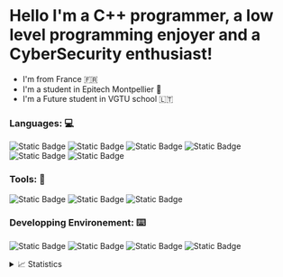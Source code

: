 

# Hello I'm a  C++ programmer, a low level programming enjoyer and a CyberSecurity enthusiast!

 - I'm from France 🇫🇷
 - I'm a student in Epitech Montpellier 🌱
 - I'm a Future student in VGTU school 🇱🇹


### Languages: 💻

![Static Badge](https://img.shields.io/badge/-C%20-blue?logo=c&logoColor=white)
![Static Badge](https://img.shields.io/badge/-C%2B%2B%20-blue?logo=c%2B%2B&logoColor=white)
![Static Badge](https://img.shields.io/badge/-nodeJS%20-blue?logo=node.js&logoColor=white)
![Static Badge](https://img.shields.io/badge/-TypeScript%20-blue?logo=typescript&logoColor=white)
![Static Badge](https://img.shields.io/badge/-Javascript%20-blue?logo=javascript&logoColor=white)
![Static Badge](https://img.shields.io/badge/-Python%20-blue?logo=python&logoColor=white)

### Tools: 🔧

![Static Badge](https://img.shields.io/badge/-%20Visual%20Studio%20Code-purple?logo=Visual%20Studio%20Code&logoColor=white)
![Static Badge](https://img.shields.io/badge/-%20NeoVim-purple?logo=NeoVim&logoColor=white)
![Static Badge](https://img.shields.io/badge/-%20VMware-green?logo=VMware&logoColor=white)

### Developping Environement: ⌨️

![Static Badge](https://img.shields.io/badge/-%20Unbuntu-orange?logo=Ubuntu&logoColor=white)
![Static Badge](https://img.shields.io/badge/-%20Arch%20Linux-orange?logo=Arch%20Linux&logoColor=white)
![Static Badge](https://img.shields.io/badge/-%20Kali%20linux-orange?logo=Kali%20linux&logoColor=white)
![Static Badge](https://img.shields.io/badge/-%20Windows%2011-orange?logo=Windows%2011&logoColor=white)


<details>
<summary> 📈 Statistics </summary>
 <img width="60%" src="https://github-readme-stats.vercel.app/api/top-langs/?username=Fusyony&show_icons=true&layout=compact&theme=algolia"/>
</details>


